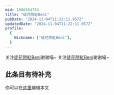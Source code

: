 ```yaml
---
mid: 1886584783
title: "徒花院紅Beni"
pubDate: "2024-11-04T11:22:11.957Z"
updatedDate: "2024-11-04T11:22:11.957Z"
profile:
  {
    Nickname: ["徒花院紅Beni"],
  }
---
```


关注[徒花院紅Beni](https://space.bilibili.com/1886584783)谢谢喵~ 关注[徒花院紅Beni](https://space.bilibili.com/1886584783)谢谢喵~

## 此条目有待补充
你可以在[这里](https://github.com/Yuhanawa/VTuber.ICU/edit/master/src/content/v/徒花院紅Beni/index.md)编辑本文
